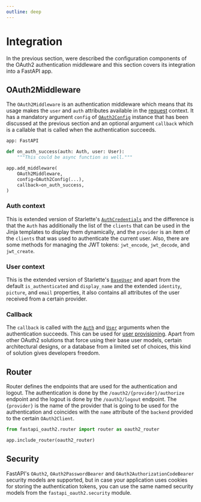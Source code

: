```yaml
---
outline: deep
---
```


# Integration

In the previous section, were described the configuration components of the OAuth2 authentication middleware and this
section covers its integration into a FastAPI app.

## OAuth2Middleware

The `OAuth2Middleware` is an authentication middleware which means that its usage makes the `user` and `auth` attributes
available in the [request](https://www.starlette.io/requests/) context. It has a mandatory argument `config` of
[`OAuth2Config`](/integration/configuration#oauth2config) instance that has been discussed at the previous section and
an optional argument `callback` which is a callable that is called when the authentication succeeds.

```python
app: FastAPI

def on_auth_success(auth: Auth, user: User):
    """This could be async function as well."""

app.add_middleware(
    OAuth2Middleware,
    config=OAuth2Config(...),
    callback=on_auth_success,
)
```

### Auth context

This is extended version of Starlette's [`AuthCredentials`](https://www.starlette.io/authentication/#authcredentials)
and the difference is that the `Auth` has additionally the list of the `clients` that can be used in the Jinja templates
to display them dynamically, and the `provider` is an item of the `clients` that was used to authenticate the current
user. Also, there are some methods for managing the JWT tokens: `jwt_encode`, `jwt_decode`, and `jwt_create`.

### User context

This is the extended version of Starlette's [`BaseUser`](https://www.starlette.io/authentication/#users) and apart from
the default `is_authenticated` and `display_name` and the extended `identity`, `picture`, and `email` properties, it
also contains all attributes of the user received from a certain provider.

### Callback

The `callback` is called with the [`Auth`](#auth-context) and [`User`](#user-context) arguments when the authentication
succeeds. This can be used for [user provisioning](/references/tutorials#user-provisioning). Apart from other OAuth2
solutions that force using their base user models, certain architectural designs, or a database from a limited set of
choices, this kind of solution gives developers freedom.

## Router

Router defines the endpoints that are used for the authentication and logout. The authentication is done by
the `/oauth2/{provider}/authorize` endpoint and the logout is done by the `/oauth2/logout` endpoint. The `{provider}` is
the name of the provider that is going to be used for the authentication and coincides with the `name` attribute of
the `backend` provided to the certain `OAuth2Client`.

```python
from fastapi_oauth2.router import router as oauth2_router

app.include_router(oauth2_router)
```

## Security

FastAPI's `OAuth2`, `OAuth2PasswordBearer` and `OAuth2AuthorizationCodeBearer` security models are supported, but in
case your application uses cookies for storing the authentication tokens, you can use the same named security models
from the `fastapi_oauth2.security` module.
